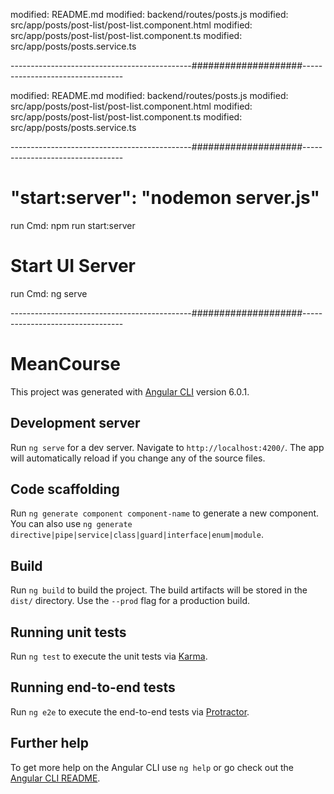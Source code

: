 modified:   README.md
modified:   backend/routes/posts.js
modified:   src/app/posts/post-list/post-list.component.html
modified:   src/app/posts/post-list/post-list.component.ts
modified:   src/app/posts/posts.service.ts

---------------------------------------------####################---------------------------------

modified:   README.md
modified:   backend/routes/posts.js
modified:   src/app/posts/post-list/post-list.component.html
modified:   src/app/posts/post-list/post-list.component.ts
modified:   src/app/posts/posts.service.ts

---------------------------------------------####################---------------------------------

# "start:server": "nodemon server.js"
run Cmd: npm run start:server

# Start UI Server
run Cmd: ng serve


---------------------------------------------####################---------------------------------


# MeanCourse

This project was generated with [Angular CLI](https://github.com/angular/angular-cli) version 6.0.1.

## Development server

Run `ng serve` for a dev server. Navigate to `http://localhost:4200/`. The app will automatically reload if you change any of the source files.

## Code scaffolding

Run `ng generate component component-name` to generate a new component. You can also use `ng generate directive|pipe|service|class|guard|interface|enum|module`.

## Build

Run `ng build` to build the project. The build artifacts will be stored in the `dist/` directory. Use the `--prod` flag for a production build.

## Running unit tests

Run `ng test` to execute the unit tests via [Karma](https://karma-runner.github.io).

## Running end-to-end tests

Run `ng e2e` to execute the end-to-end tests via [Protractor](http://www.protractortest.org/).

## Further help

To get more help on the Angular CLI use `ng help` or go check out the [Angular CLI README](https://github.com/angular/angular-cli/blob/master/README.md).
